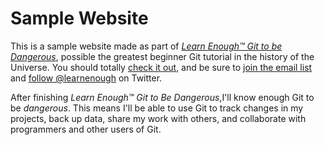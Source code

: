 # Sample Website

This is a sample website made as part of [*Learn Enough™ Git to be Dangerous*](http://learnenough.com/git-tutorial), possible the greatest beginner Git tutorial in the history of the Universe. You should totally [check it out](http://learnenough.com/git-tutorial), and be sure to [join the email list](http://learnenough.com/#email_list) and [follow @learnenough](http://twitter.com/learnenough) on Twitter.

After finishing *Learn Enough™ Git to Be Dangerous*,I'll know enough Git to be *dangerous*. This means I'll be able to use Git to track changes in my projects, back up data, share my work with others, and collaborate with programmers and other users of Git.
